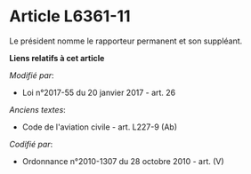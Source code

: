 # Article L6361-11

Le président nomme le rapporteur permanent et son suppléant.

**Liens relatifs à cet article**

_Modifié par_:

  - Loi n°2017-55 du 20 janvier 2017 - art. 26

_Anciens textes_:

  - Code de l'aviation civile - art. L227-9 (Ab)

_Codifié par_:

  - Ordonnance n°2010-1307 du 28 octobre 2010 - art. (V)
